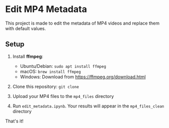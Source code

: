 # Edit MP4 Metadata

This project is made to edit the metadata of MP4 videos and replace them with default values.

## Setup

1) Install **ffmpeg**:
    - Ubuntu/Debian: `sudo apt install ffmpeg`
    - macOS: `brew install ffmpeg`  
    - Windows: Download from <https://ffmpeg.org/download.html>

2) Clone this repository: `git clone`

3) Upload your MP4 files to the `mp4_files` directory

4) Run `edit_metadata.ipynb`. Your results will appear in the `mp4_files_clean` directory

That's it!
